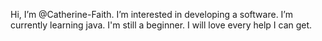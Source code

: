 Hi, I’m @Catherine-Faith. 
I’m interested in developing a software. 
I’m currently learning java. 
I'm still a beginner. 
I will love every help I can get. 



<!---
Catherine-Faith/Catherine-Faith is a ✨ special ✨ repository because its `README.md` (this file) appears on your GitHub profile.
You can click the Preview link to take a look at your changes.
--->
